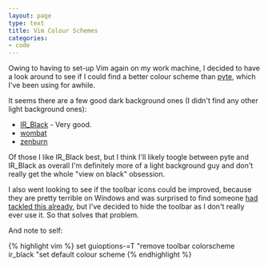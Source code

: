 ```yaml
---
layout: page
type: text
title: Vim Colour Schemes
categories: 
- code
---
```

Owing to having to set-up Vim again on my work machine, I decided to have a look around to see if I could find a better colour scheme than [pyte](http://www.vim.org/scripts/script.php?script_id=1492), which I've been using for awhile.

It seems there are a few good dark background ones (I didn't find any other light background ones):

* [IR_Black](http://blog.infinitered.com/entries/show/8) - Very good.
* [wombat](http://dengmao.wordpress.com/2007/01/22/vim-color-scheme-wombat/)
* [zenburn](http://slinky.imukuppi.org/zenburnpage/)

Of those I like IR_Black best, but I think I'll likely toogle between pyte and IR_Black as overall I'm definitely more of a light background guy and don't really get the whole "view on black" obsession.

I also went looking to see if the toolbar icons could be improved, because they are pretty terrible on Windows and was surprised to find someone [had tackled this already](http://zaaghad.blogspot.com/2009/10/nice-gvim-toolbar-icons-for-windows.html), but I've decided to hide the toolbar as I don't really ever use it. So that solves that problem.

And note to self:

{% highlight vim %}
set guioptions-=T  "remove toolbar
colorscheme ir_black "set default colour scheme
{% endhighlight %}

